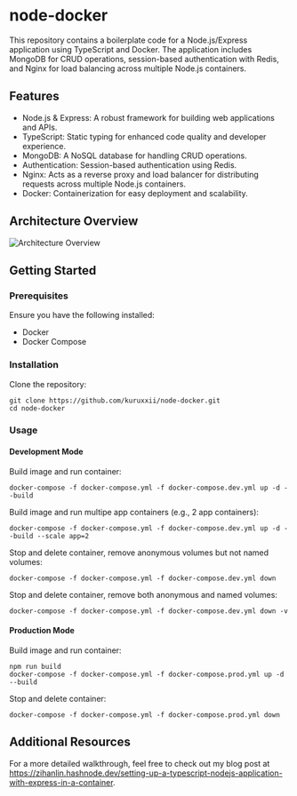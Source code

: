 # node-docker

This repository contains a boilerplate code for a Node.js/Express application using TypeScript and Docker.
The application includes MongoDB for CRUD operations, session-based authentication with Redis, and Nginx for load balancing across multiple Node.js containers.

## Features
- Node.js & Express: A robust framework for building web applications and APIs.
- TypeScript: Static typing for enhanced code quality and developer experience.
- MongoDB: A NoSQL database for handling CRUD operations.
- Authentication: Session-based authentication using Redis.
- Nginx: Acts as a reverse proxy and load balancer for distributing requests across multiple Node.js containers.
- Docker: Containerization for easy deployment and scalability.

## Architecture Overview
![Architecture Overview](https://github.com/kuruxxii/node-docker/assets/93859201/9995884b-373d-4d94-bcf0-a96fc5d6d39a)


## Getting Started

### Prerequisites
Ensure you have the following installed:
- Docker
- Docker Compose

### Installation
Clone the repository:
```
git clone https://github.com/kuruxxii/node-docker.git
cd node-docker
```

### Usage

#### Development Mode
Build image and run container:
```
docker-compose -f docker-compose.yml -f docker-compose.dev.yml up -d --build
```
Build image and run multipe app containers (e.g., 2 app containers):
```
docker-compose -f docker-compose.yml -f docker-compose.dev.yml up -d --build --scale app=2
```
Stop and delete container, remove anonymous volumes but not named volumes:
```
docker-compose -f docker-compose.yml -f docker-compose.dev.yml down
```
Stop and delete container, remove both anonymous and named volumes:
```
docker-compose -f docker-compose.yml -f docker-compose.dev.yml down -v
```

#### Production Mode
Build image and run container:
```
npm run build
docker-compose -f docker-compose.yml -f docker-compose.prod.yml up -d --build
```
Stop and delete container:
```
docker-compose -f docker-compose.yml -f docker-compose.prod.yml down
```

## Additional Resources
For a more detailed walkthrough, feel free to check out my blog post at https://zihanlin.hashnode.dev/setting-up-a-typescript-nodejs-application-with-express-in-a-container.
